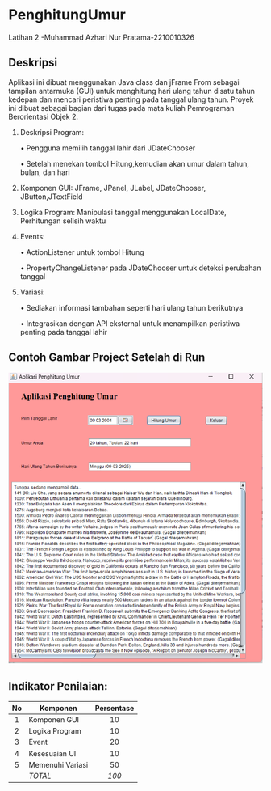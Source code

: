 # PenghitungUmur
 Latihan 2 -Muhammad Azhari Nur Pratama-2210010326

## Deskripsi
Aplikasi ini dibuat menggunakan Java class dan jFrame From sebagai tampilan antarmuka (GUI) untuk menghitung hari ulang tahun disatu tahun kedepan dan mencari peristiwa penting pada tanggal ulang tahun. Proyek ini dibuat sebagai bagian dari tugas pada mata kuliah Pemrograman Berorientasi Objek 2.

1. Deskripsi Program:
   
   • Pengguna memilih tanggal lahir dari JDateChooser

   • Setelah menekan tombol Hitung,kemudian akan umur dalam tahun, bulan, dan hari 

2. Komponen GUI: JFrame, JPanel, JLabel, JDateChooser, JButton,JTextField

3. Logika Program: Manipulasi tanggal menggunakan LocalDate,
Perhitungan selisih waktu

4. Events:

   • ActionListener untuk tombol Hitung

   • PropertyChangeListener pada JDateChooser untuk deteksi perubahan tanggal

5. Variasi:

   • Sediakan informasi tambahan seperti hari ulang tahun berikutnya

   • Integrasikan dengan API eksternal untuk menampilkan peristiwa penting pada tanggal lahir


## Contoh Gambar Project Setelah di Run
![](https://github.com/Azharipratama09/PenghitungUmur/blob/main/Cuplikan%20layar%202024-10-31%20143205.png)
 
## Indikator Penilaian:

| No  | Komponen         |  Persentase  |
| :-: | --------------   |   :-----:    |
|  1  | Komponen GUI     |    10    |
|  2  | Logika Program   |    10    |
|  3  | Event    |    20    |
|  4  |Kesesuaian UI      |    10    |
|  5  | Memenuhi Variasi |    50    |
|     | *TOTAL*        | *100* |
